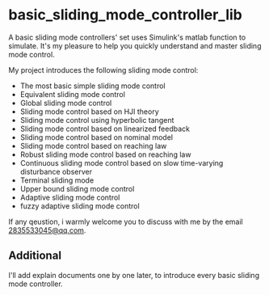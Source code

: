 # basic_sliding_mode_controller_lib
A basic sliding mode controllers' set uses Simulink's matlab function to simulate.
It's my pleasure to help you quickly understand and master sliding mode control.  

My project introduces the following sliding mode control:
* The most basic simple sliding mode control
* Equivalent sliding mode control
* Global sliding mode control
* Sliding mode control based on HJI theory
* Sliding mode control using hyperbolic tangent
* Sliding mode control based on linearized feedback
* Sliding mode control based on nominal model
* Sliding mode control based on reaching law
* Robust sliding mode control based on reaching law
* Continuous sliding mode control based on slow time-varying disturbance observer
* Terminal sliding mode
* Upper bound sliding mode control
* Adaptive sliding mode control
* fuzzy adaptive sliding mode control

If any qeustion, i warmly welcome you to discuss with me by the email 2835533045@qq.com.
## Additional
I'll add explain documents one by one later, to introduce every basic sliding mode controller.
